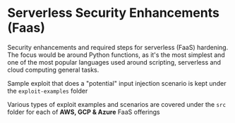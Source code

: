 # Serverless Security Enhancements (Faas)
Security enhancements and required steps for serverless (FaaS) hardening. The focus would be around Python functions, as it's the most simplest and one of the most popular languages used around scripting, serverless and cloud computing general tasks.

Sample exploit that does a "potential" input injection scenario is kept under the `exploit-examples` folder

Various types of exploit examples and scenarios are covered under the `src` folder for each of **AWS, GCP & Azure** FaaS offerings
